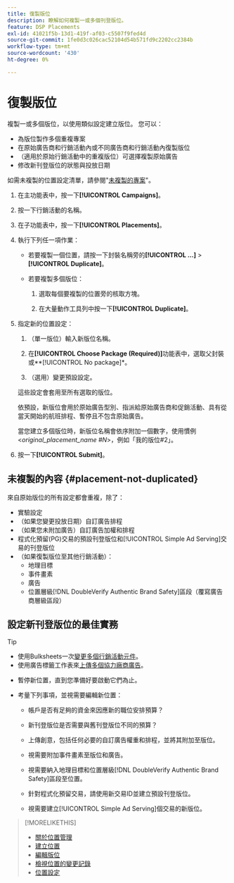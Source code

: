```yaml
---
title: 復製版位
description: 瞭解如何複製一或多個刊登版位。
feature: DSP Placements
exl-id: 41021f5b-13d1-419f-af03-c5507f9fed4d
source-git-commit: 1fe0d3c026cac52104d54b571fd9c2202cc2384b
workflow-type: tm+mt
source-wordcount: '430'
ht-degree: 0%

---
```


# 復製版位

<!-- Some placements don't have this option. Clarify which placement types aren't eligible -- is it PG placements, or all placements using private inventory? And anything else? -->

複製一或多個版位，以使用類似設定建立版位。 您可以：

* 為版位製作多個重複專案
* 在原始廣告商和行銷活動內或不同廣告商和行銷活動內復製版位
* （適用於原始行銷活動中的重複版位）可選擇複製原始廣告
* 修改新刊登版位的狀態與投放日期

如需未複製的位置設定清單，請參閱&quot;[未複製的專案](#placement-not-duplicated)&quot;。

1. 在主功能表中，按一下&#x200B;**[!UICONTROL Campaigns]**。

1. 按一下行銷活動的名稱。

1. 在子功能表中，按一下&#x200B;**[!UICONTROL Placements]**。

1. 執行下列任一項作業：

   * 若要複製一個位置，請按一下封裝名稱旁的&#x200B;**[!UICONTROL ...]** > **[!UICONTROL Duplicate]**。

   * 若要複製多個版位：

      1. 選取每個要複製的位置旁的核取方塊。

      1. 在大量動作工具列中按一下&#x200B;**[!UICONTROL Duplicate]**。

1. 指定新的位置設定：

   1. （單一版位）輸入新版位名稱。

   1. 在&#x200B;**[!UICONTROL Choose Package (Required)]**&#x200B;功能表中，選取父封裝或**[!UICONTROL No package]*。

   1. （選用）變更預設設定。

   這些設定會套用至所有選取的版位。

   依預設，新版位會用於原始廣告型別、指派給原始廣告商和促銷活動、具有從當天開始的航班排程、暫停且不包含原始廣告。

   當您建立多個版位時，新版位名稱會依序附加一個數字，使用慣例&lt;*original_placement_name #N*>，例如「我的版位#2」。

1. 按一下&#x200B;**[!UICONTROL Submit]**。

## 未複製的內容 {#placement-not-duplicated}

來自原始版位的所有設定都會重複，除了：

* 實驗設定
* （如果您變更投放日期）自訂廣告排程
* （如果您未附加廣告）自訂廣告加權和排程
* 程式化預留(PG)交易的預設刊登版位和[!UICONTROL Simple Ad Serving]交易的刊登版位
* （如果復製版位至其他行銷活動）：
   * 地理目標
   * 事件畫素
   * 廣告
   * 位置層級[!DNL DoubleVerify Authentic Brand Safety]區段（覆寫廣告商層級區段）

## 設定新刊登版位的最佳實務

>[!TIP]
>
>* 使用Bulksheets一次[變更多個行銷活動元件](/help/dsp/campaign-management/campaign-components-review-edit.md)。
>* 使用廣告標籤工作表來[上傳多個協力廠商廣告](/help/dsp/campaign-management/ads/ad-create-multiple.md)。

* 暫停新位置，直到您準備好要啟動它們為止。

* 考量下列事項，並視需要編輯新位置：

   * 帳戶是否有足夠的資金來因應新的職位安排預算？

   * 新刊登版位是否需要與舊刊登版位不同的預算？

   * 上傳創意，包括任何必要的自訂廣告權重和排程，並將其附加至版位。

   * 視需要附加事件畫素至版位和廣告。

   * 視需要納入地理目標和位置層級[!DNL DoubleVerify Authentic Brand Safety]區段至位置。

   * 針對程式化預留交易，請使用新交易ID並建立預設刊登版位。

   * 視需要建立[!UICONTROL Simple Ad Serving]個交易的新版位。

>[!MORELIKETHIS]
>
>* [關於位置管理](placement-about.md)
>* [建立位置](placement-create.md)
>* [編輯版位](placement-edit.md)
>* [檢視位置的變更記錄](placement-change-log.md)
>* [位置設定](placement-settings.md)
